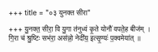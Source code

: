 +++
title = "०३ युनक्त सीरा"

+++
यु॒नक्त॒ सीरा॒ वि यु॒गा त॑नुध्वं कृ॒ते योनौ॑ वपते॒ह बीज॑म् ।  
गि॒रा च॑ श्रु॒ष्टिः सभ॑रा॒ अस॑न्नो॒ नेदी॑य॒ इत्सृ॒ण्यः॑ प॒क्वमेया॑त् ॥